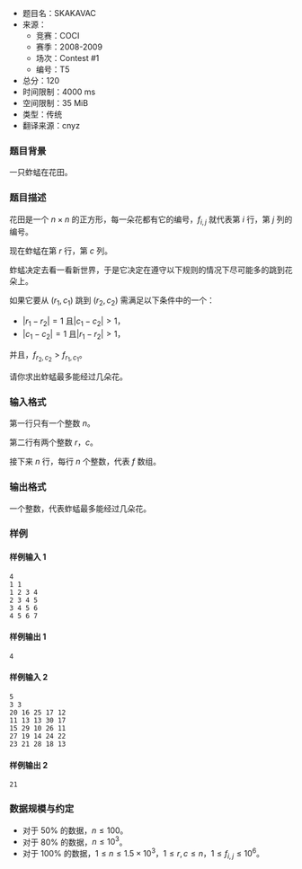 - 题目名：SKAKAVAC
- 来源：
   - 竞赛：COCI
   - 赛季：2008-2009
   - 场次：Contest #1
   - 编号：T5
- 总分：120
- 时间限制：4000 ms
- 空间限制：35 MiB
- 类型：传统
- 翻译来源：cnyz

### 题目背景
一只蚱蜢在花田。

### 题目描述
花田是一个 $n\times n$ 的正方形，每一朵花都有它的编号，$f_{i,j}$ 就代表第 $i$ 行，第 $j$ 列的编号。

现在蚱蜢在第 $r$ 行，第 $c$ 列。

蚱蜢决定去看一看新世界，于是它决定在遵守以下规则的情况下尽可能多的跳到花朵上。

如果它要从 $(r_1,c_1)$ 跳到 $(r_2,c_2)$ 需满足以下条件中的一个：

- $|r_1-r_2|=1$ 且$|c_1-c_2|>1$，
- $|c_1-c_2|=1$ 且$|r_1-r_2|>1$，

并且，$f_{r_2,c_2}>f_{r_1,c_1}$。

请你求出蚱蜢最多能经过几朵花。

### 输入格式
第一行只有一个整数 $n$。

第二行有两个整数 $r$，$c$。

接下来 $n$ 行，每行 $n$ 个整数，代表 $f$ 数组。
### 输出格式
一个整数，代表蚱蜢最多能经过几朵花。
### 样例
#### 样例输入 1
```
4
1 1
1 2 3 4
2 3 4 5
3 4 5 6
4 5 6 7 
```
#### 样例输出 1
```
4
```
#### 样例输入 2
```
5
3 3
20 16 25 17 12
11 13 13 30 17
15 29 10 26 11
27 19 14 24 22
23 21 28 18 13 
```
#### 样例输出 2
```
21
```
### 数据规模与约定
- 对于 $50\%$ 的数据，$n\le 100$。
- 对于 $80\%$ 的数据，$n\le 10^3$。
- 对于 $100\%$ 的数据，$1\le n\le 1.5\times 10^3$，$1\le r,c\le n$，$1\le f_{i,j}\le 10^6$。
